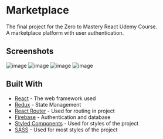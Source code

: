 # Marketplace

The final project for the Zero to Mastery React Udemy Course.<br/>
A marketplace platform with user authentication.

## Screenshots
![image](https://user-images.githubusercontent.com/37442651/78363183-9ce7ea00-75bb-11ea-95d7-ccb8c8b51fd0.png)
![image](https://user-images.githubusercontent.com/37442651/78363214-abce9c80-75bb-11ea-926d-f71d0bf42934.png)
![image](https://user-images.githubusercontent.com/37442651/78363144-90639180-75bb-11ea-83ff-ea638aa78378.png)
![image](https://user-images.githubusercontent.com/37442651/78363104-82157580-75bb-11ea-99ec-111039120c8a.png)

## Built With

* [React](https://reactjs.org/docs/) - The web framework used
* [Redux](https://redux.js.org/) - State Management
* [React Router](https://www.npmjs.com/package/react-router) - Used for routing in project
* [Firebase](https://firebase.google.com/) - Authentication and database
* [Styled Components](https://styled-components.com/) - Used for styles of the project
* [SASS](https://sass-lang.com/) - Used for most styles of the project


